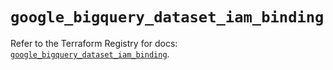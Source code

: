 # `google_bigquery_dataset_iam_binding`

Refer to the Terraform Registry for docs: [`google_bigquery_dataset_iam_binding`](https://registry.terraform.io/providers/hashicorp/google-beta/6.11.0/docs/resources/google_bigquery_dataset_iam_binding).
